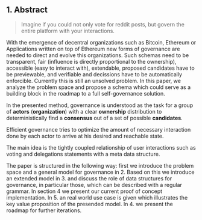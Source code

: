 ## 1. Abstract
> Imagine if you could not only vote for reddit posts, but govern the entire platform with your interactions.

With the emergence of decentral organizations such as Bitcoin, Ethereum or Applications written on top of Ethereum new forms of governance are needed to direct and evolve this organizations. Such schemas need to be transparent, fair (influence is directly proportional to the ownership), accessible (easy to interact with), extendable, proposed candidates have to be previewable, and verifiable and decissions have to be automatically enforcible. Currently this is still an unsolved problem. In this paper, we analyze the problem space and propose a schema which could serve as a building block in the roadmap to a full self-governance solution.


In the presented method, governance is understood as the task for a group of **actors** (**organization**) with a clear **ownership** distribution to deterministically find a **consensus** out of a set of possible
**candidates**.

Efficient governance tries to optimize the amount of necessary interaction done by each actor to arrive at his desired and reachable state.

The main idea is the tightly coupled relationship of user interactions such as voting and delegations statements with a meta data structure.

The paper is structured in the following way: first we introduce the problem space and a general model for governance in 2. Based on this we introduce an extended model in 3. and discuss the role of data structures for governance, in particular those, which can be described with a regular grammar. In section 4 we present our current proof of concept implementation. In 5. an real world use case is given which illustrates the key value proposition of the presended model. In 4. we present the roadmap for further iterations.

